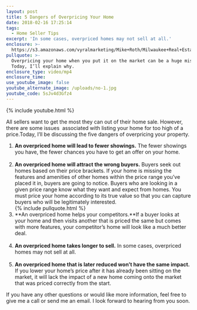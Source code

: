 ```yaml
---
layout: post
title: 5 Dangers of Overpricing Your Home
date: 2018-02-16 17:25:14
tags:
  - Home Seller Tips
excerpt: 'In some cases, overpriced homes may not sell at all.'
enclosure: >-
  https://s3.amazonaws.com/vyralmarketing/Mike+Roth/Milwaukee+Real+Estate-+5+Dangers+of+Overpricing+Your+Home.mp4
pullquote: >-
  Overpricing your home when you put it on the market can be a huge mistake.
  Today, I’ll explain why.
enclosure_type: video/mp4
enclosure_time:
use_youtube_image: false
youtube_alternate_image: /uploads/no-1.jpg
youtube_code: 5sJv4d3Gfz4
---
```


{% include youtube.html %}

All sellers want to get the most they can out of their home sale. However, there are some issues &nbsp;associated with listing your home for too high of a price.Today, I’ll be discussing the five dangers of overpricing your property.

1. **An overpriced home will lead to fewer showings.** The fewer showings you have, the fewer chances you have to get an offer on your home.<br>&nbsp;
2. **An overpriced home will attract the wrong buyers.** Buyers seek out homes based on their price brackets. If your home is missing the features and amenities of other homes within the price range you’ve placed it in, buyers are going to notice. Buyers who are looking in a given price range know what they want and expect from homes. You must price your home according to its true value so that you can capture buyers who will be legitimately interested.<br>{% include pullquote.html %}
3. **An overpriced home helps your competitors.**If a buyer looks at your home and then visits another that is priced the same but comes with more features, your competitor’s home will look like a much better deal.<br>&nbsp;
4. **An overpriced home takes longer to sell.** In some cases, overpriced homes may not sell at all.<br>&nbsp;
5. **An overpriced home that is later reduced won’t have the same impact.** If you lower your home’s price after it has already been sitting on the market, it will lack the impact of a new home coming onto the market that was priced correctly from the start.

If you have any other questions or would like more information, feel free to give me a call or send me an email. I look forward to hearing from you soon.